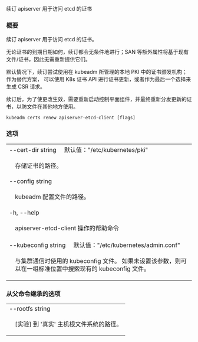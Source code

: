 
续订 apiserver 用于访问 etcd 的证书

### 概要

续订 apiserver 用于访问 etcd 的证书。

无论证书的到期日期如何，续订都会无条件地进行；SAN 等额外属性将基于现有文件/证书，因此无需重新提供它们。

默认情况下，续订尝试使用在 kubeadm 所管理的本地 PKI 中的证书颁发机构；作为替代方案，
可以使用 K8s 证书 API 进行证书更新，或者作为最后一个选择来生成 CSR 请求。

续订后，为了使更改生效，需要重新启动控制平面组件，并最终重新分发更新的证书，以防文件在其他地方使用。

```
kubeadm certs renew apiserver-etcd-client [flags]
```

### 选项

   <table style="width: 100%; table-layout: fixed;">
<colgroup>
<col span="1" style="width: 10px;" />
<col span="1" />
</colgroup>
<tbody>

<tr>
<td colspan="2">
--cert-dir string&nbsp;&nbsp;&nbsp;&nbsp;&nbsp;默认值："/etc/kubernetes/pki"
</td>
</tr>
<tr>
<td></td><td style="line-height: 130%; word-wrap: break-word;">
<p>存储证书的路径。</p>
</td>
</tr>

<tr>
<td colspan="2">--config string</td>
</tr>
<tr>
<td></td><td style="line-height: 130%; word-wrap: break-word;">
<p>kubeadm 配置文件的路径。</p>
</td>
</tr>

<tr>
<td colspan="2">-h, --help</td>
</tr>
<tr>
<td></td><td style="line-height: 130%; word-wrap: break-word;">
<p>apiserver-etcd-client 操作的帮助命令</p>
</td>
</tr>

<tr>
<td colspan="2">
--kubeconfig string&nbsp;&nbsp;&nbsp;&nbsp;&nbsp;默认值："/etc/kubernetes/admin.conf"
</td>
</tr>
<tr>
<td></td><td style="line-height: 130%; word-wrap: break-word;">
<p>与集群通信时使用的 kubeconfig 文件。
如果未设置该参数，则可以在一组标准位置中搜索现有的 kubeconfig 文件。</p>
</td>
</tr>

</tbody>
</table>



### 从父命令继承的选项

   <table style="width: 100%; table-layout: fixed;">
<colgroup>
<col span="1" style="width: 10px;" />
<col span="1" />
</colgroup>
<tbody>

<tr>
<td colspan="2">--rootfs string</td>
</tr>
<tr>
<td></td><td style="line-height: 130%; word-wrap: break-word;">
<p>[实验] 到 '真实' 主机根文件系统的路径。</p>
</td>
</tr>

</tbody>
</table>

